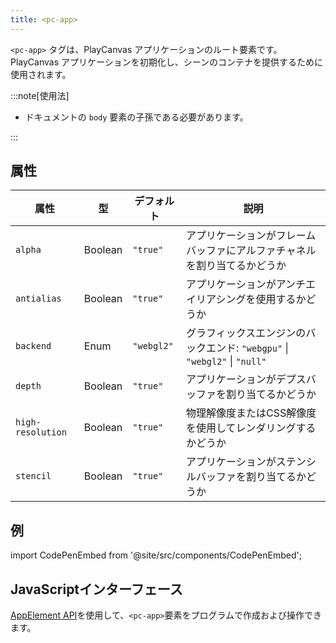 ```yaml
---
title: <pc-app>
---
```


`<pc-app>` タグは、PlayCanvas アプリケーションのルート要素です。PlayCanvas アプリケーションを初期化し、シーンのコンテナを提供するために使用されます。

:::note[使用法]

* ドキュメントの `body` 要素の子孫である必要があります。

:::

## 属性

<div className="attribute-table">

| 属性 | 型 | デフォルト | 説明 |
| --- | --- | --- | --- |
| `alpha` | Boolean | `"true"` | アプリケーションがフレームバッファにアルファチャネルを割り当てるかどうか |
| `antialias` | Boolean | `"true"` | アプリケーションがアンチエイリアシングを使用するかどうか |
| `backend` | Enum | `"webgl2"` | グラフィックスエンジンのバックエンド: `"webgpu"` \| `"webgl2"` \| `"null"` |
| `depth` | Boolean | `"true"` | アプリケーションがデプスバッファを割り当てるかどうか |
| `high-resolution` | Boolean | `"true"` | 物理解像度またはCSS解像度を使用してレンダリングするかどうか |
| `stencil` | Boolean | `"true"` | アプリケーションがステンシルバッファを割り当てるかどうか |

</div>

## 例

import CodePenEmbed from '@site/src/components/CodePenEmbed';

<CodePenEmbed id="JoPvXjO" title="<pc-app> の例" />

## JavaScriptインターフェース

[AppElement API](https://api.playcanvas.com/web-components/classes/AppElement.html)を使用して、`<pc-app>`要素をプログラムで作成および操作できます。
